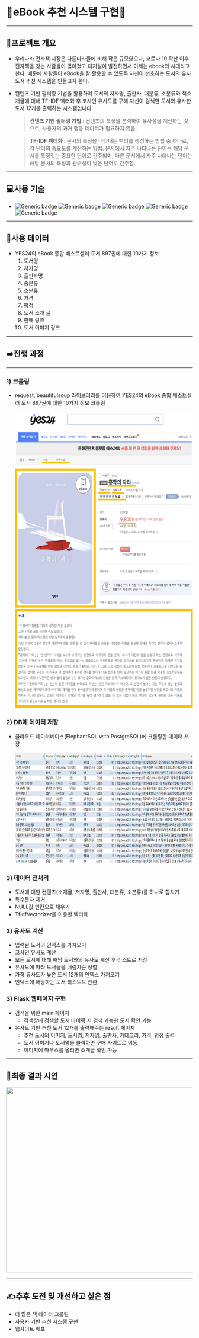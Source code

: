 # **📖eBook 추천 시스템 구현📖**
------
## **📝프로젝트 개요**
- 우리나라 전자책 시장은 다른나라들에 비해 작은 규모였으나, 코로나 19 확산 이후 전자책을 찾는 사람들이 많아졌고 디지털이 발전하면서 이제는 ebook의 시대라고 한다. 때문에 사람들이 eBook을 잘 활용할 수 있도록 자신이 선호하는 도서의 유사도서 추천 시스템을 만들고자 한다.
- 컨텐츠 기반 필터링 기법을 활용하여 도서의 저자명, 출판사, 대분류, 소분류와 책소개글에 대해 TF-IDF 벡터화 후 코사인 유사도를 구해 자신이 검색한 도서와 유사한 도서 12개를 출력하는 시스템입니다.
    
    > **컨텐츠 기반 필터링 기법** : 컨텐츠의 특징을 분석하여 유사성을 계산하는 것으로, 사용자의 과거 행동 데이터가 필요하지 않음.
    
    > **TF-IDF 벡터화** : 문서의 특징을 나타내는 벡터를 생성하는 방법 중 하나로, 각 단어의 중요도를 계산하는 방법. 문서에서 자주 나타나는 단어는 해당 문서를 특징짓는 중요한 단어로 간주되며, 다른 문서에서 자주 나타나는 단어는 해당 문서의 특징과 관련성이 낮은 단어로 간주함.
------
## **💻사용 기술**
- ![Generic badge](https://img.shields.io/badge/python-3.8-orange.svg)
![Generic badge](https://img.shields.io/badge/psycopg2-2.9.3-yellowgreen.svg)
![Generic badge](https://img.shields.io/badge/requests-2.25.1-yellow.svg)
![Generic badge](https://img.shields.io/badge/beautifulsoup4-4.9.3-yellow.svg)
![Generic badge](https://img.shields.io/badge/Flask-2.2.2-red.svg)
------
## **📂사용 데이터**
- YES24의 eBook 종합 베스트셀러 도서 897권에 대한 10가지 정보
    1. 도서명
    2. 저자명
    3. 출판사명
    4. 중분류
    5. 소분류
    6. 가격
    7. 평점
    8. 도서 소개 글
    9. 판매 링크
    10. 도서 이미지 링크
------
## **➡️진행 과정**
------
### **1) 크롤링**
- request, beautifulsoup 라이브러리를 이용하여 YES24의 eBook 종합 베스트셀러 도서 897권에 대한 10가지 정보 크롤링

    <img src="./README_img/crawling.jpg" height="800px" width="900x">


### **2) DB에 데이터 저장**
- 클라우드 데이터베이스(ElephantSQL with PostgreSQL)에 크롤링한 데이터 저장
    
    <img src="./README_img/db.png" height="300px" width="1000x">
    
### **3) 데이터 전처리**
- 도서에 대한 컨텐츠(소개글, 저자명, 출판사, 대분류, 소분류)를 하나로 합치기
- 특수문자 제거
- NULL값 빈칸으로 채우기
- TfidfVectorizer를 이용한 벡터화
   
### **3) 유사도 계산**
- 입력된 도서의 인덱스를 가져오기
- 코사인 유사도 계산
- 모든 도서에 대해 해당 도서와의 유사도 계산 후 리스트로 저장
- 유사도에 따라 도서들을 내림차순 정렬
- 가장 유사도가 높은 도서 12개의 인덱스 가져오기
- 인덱스에 해당하는 도서 리스트트 반환

### **3) Flask 웹페이지 구현**
- 검색을 위한 main 페이지
    - 검색창에 검색할 도서 타이핑 시 검색 가능한 도서 확인 가능
- 유사도 기반 추천 도서 12개를 출력해주는 result 페이지
    - 추천 도서의 이미지, 도서명, 저자명, 출판사, 카테고리, 가격, 평점 출력
    - 도서 이미지나 도서명을 클릭하면 구매 사이트로 이동
    - 이미지에 마우스를 올리면 소개글 확인 가능

---
## **📌최종 결과 시연**
<img src="./README_img/ebook-recommendation-web-page.gif" height="500px" width="1600x">

---
## **✍️추후 도전 및 개선하고 싶은 점**
- 더 많은 책 데이터 크롤링
- 사용자 기반 추천 시스템 구현
- 웹사이트 배포

